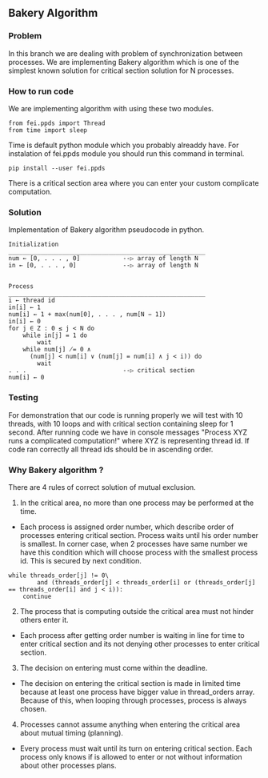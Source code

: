 ## Bakery Algorithm

### Problem

In this branch we are dealing with problem of synchronization between processes.
We are implementing Bakery algorithm which is one of the simplest known solution 
for critical section solution for N processes.

### How to run code

We are implementing algorithm with using these two modules.
```commandline
from fei.ppds import Thread
from time import sleep
```
Time is default python module which you probably alreaddy have. For instalation 
of fei.ppds module you should run this command in terminal.
```commandline
pip install --user fei.ppds
```
There is a critical section area where you can enter your custom complicate computation.

### Solution

Implementation of Bakery algorithm pseudocode in python.
```commandline
Initialization
_______________________________________________________
num ← [0, . . . , 0]            --▷ array of length N
in ← [0, . . . , 0]             --▷ array of length N


Process
_______________________________________________________
i ← thread id
in[i] ← 1
num[i] ← 1 + max(num[0], . . . , num[N − 1])
in[i] ← 0
for j ∈ Z : 0 ≤ j < N do
    while in[j] = 1 do
        wait
    while num[j] ̸= 0 ∧
      (num[j] < num[i] ∨ (num[j] = num[i] ∧ j < i)) do
        wait
. . .                           --▷ critical section
num[i] ← 0
```

### Testing

For demonstration that our code is running properly we will test with 10 threads,
with 10 loops and with critical section containing sleep for 1 second. After running
code we have in console messages "Process XYZ runs a complicated computation!" where 
XYZ is representing thread id. If code ran correctly all thread ids should be in 
ascending order. 

### Why Bakery algorithm ?

There are 4 rules of correct solution of mutual exclusion. 

1. In the critical area, no more than one process may be performed at the time.

* Each process is assigned order number, which describe order of processes entering
critical section. Process waits until his order number is smallest. In corner case, 
when 2 processes have same number we have this condition which will choose process 
with the smallest process id. This is secured by next condition. 

```commandline
while threads_order[j] != 0\
        and (threads_order[j] < threads_order[i] or (threads_order[j] == threads_order[i] and j < i)):
    continue

```

2. The process that is computing outside the critical area must not hinder others
enter it.

* Each process after getting order number is waiting in line for time to enter 
critical section and its not denying other processes to enter critical section.

3. The decision on entering must come within the deadline.

*  The decision on entering the critical section is made in limited time because
at least one process have bigger value in thread_orders array. Because of this, 
when looping through processes, process is always chosen. 

4. Processes cannot assume anything when entering the critical area about
mutual timing (planning).

*  Every process must wait until its turn on entering critical section. Each 
process only knows if is allowed to enter or not without information about
other processes plans.
